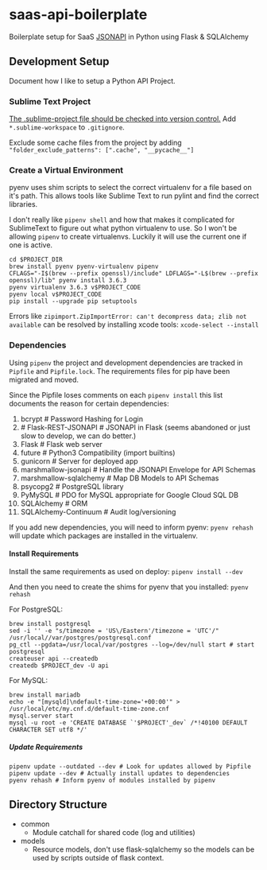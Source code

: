 # saas-api-boilerplate
Boilerplate setup for SaaS [JSONAPI](http://jsonapi.org/format/) in Python using Flask &amp; SQLAlchemy

## Development Setup

Document how I like to setup a Python API Project.

### Sublime Text Project

[The .sublime-project file should be checked into version control.](https://www.sublimetext.com/docs/3/projects.html) Add `*.sublime-workspace` to `.gitignore`.

Exclude some cache files from the project by adding `"folder_exclude_patterns": [".cache", "__pycache__"]`

### Create a Virtual Environment

pyenv uses shim scripts to select the correct virtualenv for a file based on it's path. This allows tools like Sublime Text to run pylint and find the correct libraries.

I don't really like `pipenv shell` and how that makes it complicated for SublimeText to figure out what python virtualenv to use. So I won't be allowing `pipenv` to create virtualenvs. Luckily it will use the current one if one is active.

```
cd $PROJECT_DIR
brew install pyenv pyenv-virtualenv pipenv
CFLAGS="-I$(brew --prefix openssl)/include" LDFLAGS="-L$(brew --prefix openssl)/lib" pyenv install 3.6.3
pyenv virtualenv 3.6.3 v$PROJECT_CODE
pyenv local v$PROJECT_CODE
pip install --upgrade pip setuptools
```

Errors like `zipimport.ZipImportError: can't decompress data; zlib not available` can be resolved by installing xcode tools: `xcode-select --install`

### Dependencies

Using `pipenv` the project and development dependencies are tracked in `Pipfile` and `Pipfile.lock`. The requirements files for pip have been migrated and moved.

Since the Pipfile loses comments on each `pipenv install` this list documents the reason for certain dependencies:

1. bcrypt # Password Hashing for Login
2. \# Flask-REST-JSONAPI # JSONAPI in Flask (seems abandoned or just slow to develop, we can do better.)
3. Flask # Flask web server
4. future # Python3 Compatibility (import builtins)
5. gunicorn # Server for deployed app
6. marshmallow-jsonapi # Handle the JSONAPI Envelope for API Schemas
7. marshmallow-sqlalchemy # Map DB Models to API Schemas
8. psycopg2 # PostgreSQL library
9. PyMySQL # PDO for MySQL appropriate for Google Cloud SQL DB
10. SQLAlchemy # ORM
11. SQLAlchemy-Continuum # Audit log/versioning

If you add new dependencies, you will need to inform pyenv: `pyenv rehash` will update which packages are installed in the virtualenv.

#### Install Requirements

Install the same requirements as used on deploy: `pipenv install --dev`

And then you need to create the shims for pyenv that you installed: `pyenv rehash`

For PostgreSQL:
```
brew install postgresql
sed -i '' -e "s/timezone = 'US\/Eastern'/timezone = 'UTC'/" /usr/local//var/postgres/postgresql.conf
pg_ctl --pgdata=/usr/local/var/postgres --log=/dev/null start # start postgresql
createuser api --createdb
createdb $PROJECT_dev -U api
```

For MySQL:
```
brew install mariadb
echo -e "[mysqld]\ndefault-time-zone='+00:00'" > /usr/local/etc/my.cnf.d/default-time-zone.cnf
mysql.server start
mysql -u root -e 'CREATE DATABASE `'$PROJECT'_dev` /*!40100 DEFAULT CHARACTER SET utf8 */'
```

##### Update Requirements

```
pipenv update --outdated --dev # Look for updates allowed by Pipfile
pipenv update --dev # Actually install updates to dependencies
pyenv rehash # Inform pyenv of modules installed by pipenv
```

## Directory Structure

* common
  * Module catchall for shared code (log and utilities)
* models
  * Resource models, don't use flask-sqlalchemy so the models can be used by scripts outside of flask context.
